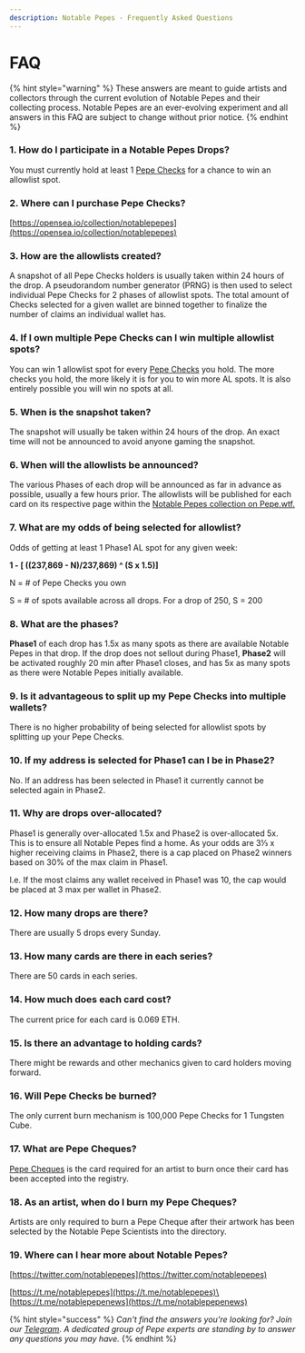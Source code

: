 ```yaml
---
description: Notable Pepes - Frequently Asked Questions
---
```


# FAQ

{% hint style="warning" %}
These answers are meant to guide artists and collectors through the current evolution of Notable Pepes and their collecting process. Notable Pepes are an ever-evolving experiment and all answers in this FAQ are subject to change without prior notice.
{% endhint %}

### 1. How do I participate in a Notable Pepes Drops?

You must currently hold at least 1 [Pepe Checks](https://pepe.wtf/asset/Pepe-Checks) for a chance to win an allowlist spot.

### 2. Where can I purchase Pepe Checks?

[https://opensea.io/collection/notablepepes](https://opensea.io/collection/notablepepes)

### 3. How are the allowlists created?

A snapshot of all Pepe Checks holders is usually taken within 24 hours of the drop. A pseudorandom number generator (PRNG) is then used to select individual Pepe Checks for 2 phases of allowlist spots. The total amount of Checks selected for a given wallet are binned together to finalize the number of claims an individual wallet has.

### 4. If I own multiple Pepe Checks can I win multiple allowlist spots?

You can win 1 allowlist spot for every [Pepe Checks](https://pepe.wtf/asset/Pepe-Checks) you hold. The more checks you hold, the more likely it is for you to win more AL spots. It is also entirely possible you will win no spots at all.

### 5. When is the snapshot taken?

The snapshot will usually be taken within 24 hours of the drop. An exact time will not be announced to avoid anyone gaming the snapshot.

### 6. When will the allowlists be announced?

The various Phases of each drop will be announced as far in advance as possible, usually a few hours prior. The allowlists will be published for each card on its respective page within the [Notable Pepes collection on Pepe.wtf.](https://pepe.wtf/collection/Notable-Pepes)

### 7. What are my odds of being selected for allowlist?

Odds of getting at least 1 Phase1 AL spot for any given week:

**1 - \[ ((237,869 - N)/237,869) ^ (S x 1.5)]**

N = # of Pepe Checks you own

S = # of spots available across all drops. For a drop of 250, S = 200

### 8. What are the phases?

**Phase1** of each drop has 1.5x as many spots as there are available Notable Pepes in that drop. If the drop does not sellout during Phase1, **Phase2** will be activated roughly 20 min after Phase1 closes, and has 5x as many spots as there were Notable Pepes initially available.

### 9. Is it advantageous to split up my Pepe Checks into multiple wallets?

There is no higher probability of being selected for allowlist spots by splitting up your Pepe Checks.

### 10. If my address is selected for Phase1 can I be in Phase2?

No. If an address has been selected in Phase1 it currently cannot be selected again in Phase2.

### 11. Why are drops over-allocated?

Phase1 is generally over-allocated 1.5x and Phase2 is over-allocated 5x. This is to ensure all Notable Pepes find a home. As your odds are 3⅓ x higher receiving claims in Phase2, there is a cap placed on Phase2 winners based on 30% of the max claim in Phase1.

I.e. If the most claims any wallet received in Phase1 was 10, the cap would be placed at 3 max per wallet in Phase2.&#x20;

### 12. How many drops are there?

There are usually 5 drops every Sunday.

### 13. How many cards are there in each series?

There are 50 cards in each series.

### 14. How much does each card cost?

The current price for each card is 0.069 ETH.

### 15. Is there an advantage to holding cards?

There might be rewards and other mechanics given to card holders moving forward.

### 16. Will Pepe Checks be burned?

The only current burn mechanism is 100,000 Pepe Checks for 1 Tungsten Cube.

### 17. What are Pepe Cheques?

[Pepe Cheques](https://pepe.wtf/asset/Pepe-Cheques) is the card required for an artist to burn once their card has been accepted into the registry.

### 18. As an artist, when do I burn my Pepe Cheques?

Artists are only required to burn a Pepe Cheque after their artwork has been selected by the Notable Pepe Scientists into the directory.

### 19. Where can I hear more about Notable Pepes?

[https://twitter.com/notablepepes](https://twitter.com/notablepepes)

[https://t.me/notablepepes](https://t.me/notablepepes)\
[https://t.me/notablepepenews](https://t.me/notablepepenews)

{% hint style="success" %}
_Can't find the answers you're looking for? Join our_ [_Telegram_](https://t.me/notablepepes)_. A dedicated group of Pepe experts are standing by to answer any questions you may have._
{% endhint %}
